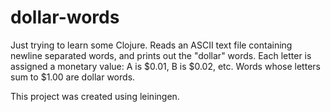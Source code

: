 # dollar-words

Just trying to learn some Clojure. Reads an ASCII text file containing newline
separated words, and prints out the "dollar" words. Each letter is assigned a
monetary value: A is $0.01, B is $0.02, etc. Words whose letters sum to $1.00
are dollar words.

This project was created using leiningen.
